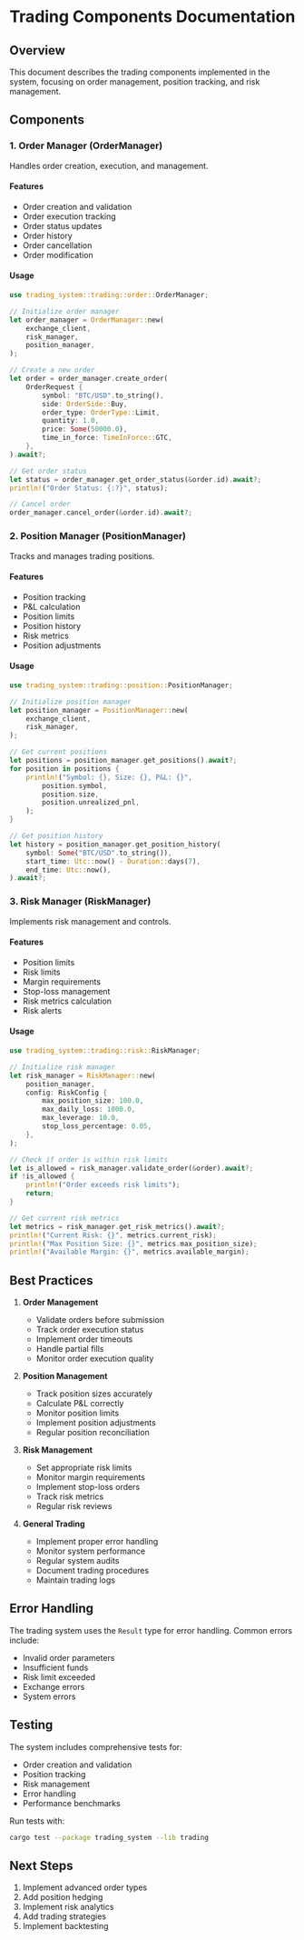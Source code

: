 # Trading Components Documentation

## Overview
This document describes the trading components implemented in the system, focusing on order management, position tracking, and risk management.

## Components

### 1. Order Manager (OrderManager)
Handles order creation, execution, and management.

#### Features
- Order creation and validation
- Order execution tracking
- Order status updates
- Order history
- Order cancellation
- Order modification

#### Usage
```rust
use trading_system::trading::order::OrderManager;

// Initialize order manager
let order_manager = OrderManager::new(
    exchange_client,
    risk_manager,
    position_manager,
);

// Create a new order
let order = order_manager.create_order(
    OrderRequest {
        symbol: "BTC/USD".to_string(),
        side: OrderSide::Buy,
        order_type: OrderType::Limit,
        quantity: 1.0,
        price: Some(50000.0),
        time_in_force: TimeInForce::GTC,
    },
).await?;

// Get order status
let status = order_manager.get_order_status(&order.id).await?;
println!("Order Status: {:?}", status);

// Cancel order
order_manager.cancel_order(&order.id).await?;
```

### 2. Position Manager (PositionManager)
Tracks and manages trading positions.

#### Features
- Position tracking
- P&L calculation
- Position limits
- Position history
- Risk metrics
- Position adjustments

#### Usage
```rust
use trading_system::trading::position::PositionManager;

// Initialize position manager
let position_manager = PositionManager::new(
    exchange_client,
    risk_manager,
);

// Get current positions
let positions = position_manager.get_positions().await?;
for position in positions {
    println!("Symbol: {}, Size: {}, P&L: {}", 
        position.symbol,
        position.size,
        position.unrealized_pnl,
    );
}

// Get position history
let history = position_manager.get_position_history(
    symbol: Some("BTC/USD".to_string()),
    start_time: Utc::now() - Duration::days(7),
    end_time: Utc::now(),
).await?;
```

### 3. Risk Manager (RiskManager)
Implements risk management and controls.

#### Features
- Position limits
- Risk limits
- Margin requirements
- Stop-loss management
- Risk metrics calculation
- Risk alerts

#### Usage
```rust
use trading_system::trading::risk::RiskManager;

// Initialize risk manager
let risk_manager = RiskManager::new(
    position_manager,
    config: RiskConfig {
        max_position_size: 100.0,
        max_daily_loss: 1000.0,
        max_leverage: 10.0,
        stop_loss_percentage: 0.05,
    },
);

// Check if order is within risk limits
let is_allowed = risk_manager.validate_order(&order).await?;
if !is_allowed {
    println!("Order exceeds risk limits");
    return;
}

// Get current risk metrics
let metrics = risk_manager.get_risk_metrics().await?;
println!("Current Risk: {}", metrics.current_risk);
println!("Max Position Size: {}", metrics.max_position_size);
println!("Available Margin: {}", metrics.available_margin);
```

## Best Practices

1. **Order Management**
   - Validate orders before submission
   - Track order execution status
   - Implement order timeouts
   - Handle partial fills
   - Monitor order execution quality

2. **Position Management**
   - Track position sizes accurately
   - Calculate P&L correctly
   - Monitor position limits
   - Implement position adjustments
   - Regular position reconciliation

3. **Risk Management**
   - Set appropriate risk limits
   - Monitor margin requirements
   - Implement stop-loss orders
   - Track risk metrics
   - Regular risk reviews

4. **General Trading**
   - Implement proper error handling
   - Monitor system performance
   - Regular system audits
   - Document trading procedures
   - Maintain trading logs

## Error Handling
The trading system uses the `Result` type for error handling. Common errors include:
- Invalid order parameters
- Insufficient funds
- Risk limit exceeded
- Exchange errors
- System errors

## Testing
The system includes comprehensive tests for:
- Order creation and validation
- Position tracking
- Risk management
- Error handling
- Performance benchmarks

Run tests with:
```bash
cargo test --package trading_system --lib trading
```

## Next Steps
1. Implement advanced order types
2. Add position hedging
3. Implement risk analytics
4. Add trading strategies
5. Implement backtesting 